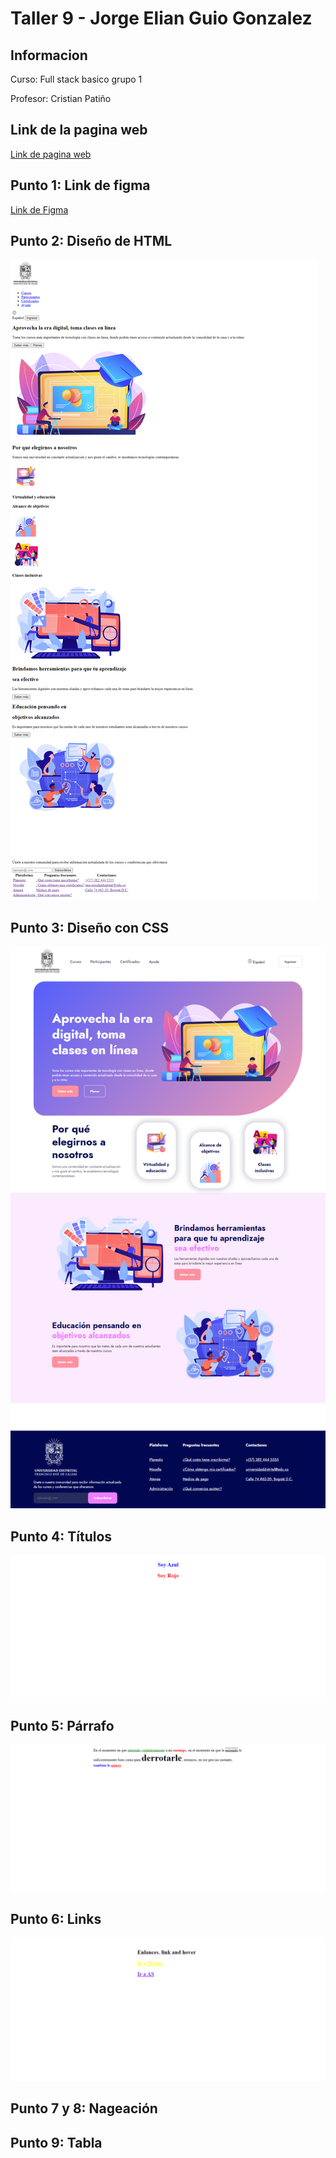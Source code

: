 <h1>Taller 9 - Jorge Elian Guio Gonzalez</h1>

<h2>Informacion</h2>
<p>Curso: Full stack basico grupo 1</p>
<p>Profesor: Cristian Patiño</p>

<h2>Link de la pagina web</h2>
<a href="https://jorgeguio17.github.io/taller_9_full_stack/">Link de pagina web</a>

<h2>Punto 1: Link de figma</h2>
<a href="https://www.figma.com/file/qLPS0hSLUNdxfs53GOOJu2/JORGE-ELIAN-GUIO-GONZALEZ-MOCKUP-1?type=design&node-id=0%3A1&mode=design&t=G9cYyneSgtAcnqaH-1">Link de Figma</a>

<h2>Punto 2: Diseño de HTML</h2>
<img src="./public/Images/punto_2.png" alt="Imagen punto 2">

<h2>Punto 3: Diseño con CSS</h2>
<img src="./public/Images/punto_3.png" alt="Imagen punto 3">

<h2>Punto 4: Títulos</h2>
<img src="./public/Images/punto_4.png" alt="Imagen punto 4">

<h2>Punto 5: Párrafo</h2>
<img src="./public/Images/punto_5.png" alt="Imagen punto 5">

<h2>Punto 6: Links</h2>
<img src="./public/Images/punto_6.png" alt="Imagen punto 6">
<h2>Punto 7 y 8: Nageación</h2>

<h2>Punto 9: Tabla</h2>



